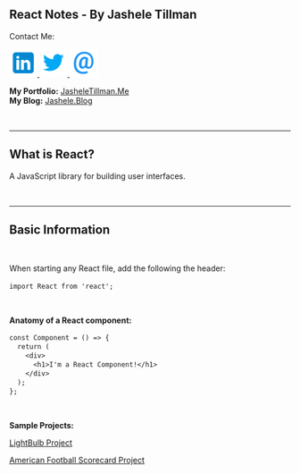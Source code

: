 ## React Notes - By Jashele Tillman

Contact Me:

<a href="https://www.linkedin.com/" target=_blank>
<img src="images/linkedin.png" alt="Contact Jashele on LinkedIn"> </a><a href="https://twitter.com/jasheloper" target=_blank>
<img src="images/twitter.png" alt="Contact Jashele on Twitter"></a><a href="mailto:jtmediaaccts@gmail.com">
<img src="images/email.png" alt="Contact Jashele via Email"></a>

<br />

**My Portfolio:** <a href="http://jasheletillman.me/" target=_blank>JasheleTillman.Me</a>
<br />
**My Blog:** <a href="https://jashele.blog/" target=_blank>Jashele.Blog</a>

<br />
<hr />








## What is React?

A JavaScript library for building user interfaces.


<br />
<hr />








## Basic Information

<br />

When starting any React file, add the following the header:

`import React from 'react';`


<br />

**Anatomy of a React component:**

``` 
const Component = () => {
  return (
    <div>
      <h1>I'm a React Component!</h1>
    </div>
  );
};
```

<br />

**Sample Projects:**

<a href="https://codesandbox.io/s/light-bulb-state-9ovk4?fontsize=14" target=_blank>LightBulb Project</a> 

<a href="https://github.com/jasheloper/react-american-football-scoreboard/tree/jashele-tillman" target=_blank>American Football Scorecard Project</a>